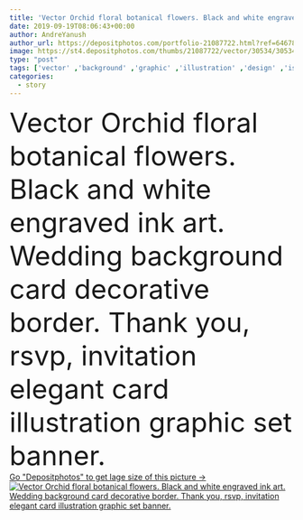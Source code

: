 ```yaml
---
title: 'Vector Orchid floral botanical flowers. Black and white engraved ink art. Wedding background card decorative border.'
date: 2019-09-19T08:06:43+00:00
author: AndreYanush
author_url: https://depositphotos.com/portfolio-21087722.html?ref=64678756
image: https://st4.depositphotos.com/thumbs/21087722/vector/30534/305349396/api_thumb_450.jpg?forcejpeg=true
type: "post"
tags: ['vector' ,'background' ,'graphic' ,'illustration' ,'design' ,'isolated' ,'anniversary' ,'celebration' ,'decoration' ,'greeting' ,'art' ,'summer' ,'spring' ,'garden' ,'leaf' ,'flora' ,'floral' ,'flower' ,'tree' ,'pattern' ,'black' ,'line' ,'silhouette' ,'border' ,'foliage' ,'frame' ,'banner' ,'ink' ,'purple' ,'elegant' ,'wedding' ,'template' ,'invitation' ,'wild' ,'wreath' ,'collection' ,'sketch' ,'outline' ,'botanical' ,'copper' ,'cards' ,'marriage' ,'ceremony' ,'engrave' ,'orchid' ,'orchids' ,'wildflower' ,'invite' ,'story templates' ]
categories: 
  - story
---
```

<div aling="center">
            <font size="60"> Vector Orchid floral botanical flowers. Black and white engraved ink art. Wedding background card decorative border. Thank you, rsvp, invitation elegant card illustration graphic set banner.</font>   
</div>
<div>
    <a href='https://st4.depositphotos.com/thumbs/21087722/vector/30534/305349396/api_thumb_450.jpg?forcejpeg=true?ref=64678756' target=_blank > Go "Depositphotos" to get lage size of this picture ->
        <img href='https://st4.depositphotos.com/thumbs/21087722/vector/30534/305349396/api_thumb_450.jpg?forcejpeg=true?ref=64678756' src='https://st4.depositphotos.com/21087722/30534/v/950/depositphotos_305349396-stock-illustration-vector-orchid-floral-botanical-flowers.jpg?forcejpeg=true' alt='Vector Orchid floral botanical flowers. Black and white engraved ink art. Wedding background card decorative border. Thank you, rsvp, invitation elegant card illustration graphic set banner.' >
    </a>
</div>

